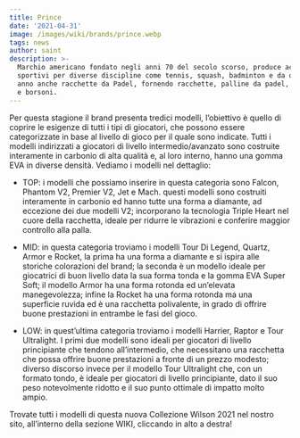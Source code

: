 ```yaml
---
title: Prince
date: '2021-04-31'
image: /images/wiki/brands/prince.webp
tags: news
author: saint
description: >-
  Marchio americano fondato negli anni 70 del secolo scorso, produce accessori
  sportivi per diverse discipline come tennis, squash, badminton e da qualche
  anno anche racchette da Padel, fornendo racchette, palline da padel, overgrip
  e borsoni. 
---
```

Per questa stagione il brand presenta tredici modelli, l’obiettivo è quello di coprire le esigenze di tutti i tipi di giocatori, che possono essere categorizzate in base al livello di gioco per il quale sono indicate. Tutti i modelli indirizzati a giocatori di livello intermedio/avanzato sono costruite interamente in carbonio di alta qualità e, al loro interno, hanno una gomma EVA in diverse densità. Vediamo i modelli nel dettaglio:

- TOP: i modelli che possiamo inserire in questa categoria sono Falcon, Phantom V2, Premier V2, Jet e Mach. questi modelli sono costruiti interamente in carbonio ed hanno tutte una forma a diamante, ad eccezione dei due modelli V2; incorporano la tecnologia Triple Heart nel cuore della racchetta, ideale per ridurre le vibrazioni e conferire maggior controllo alla palla.

- MID: in questa categoria troviamo i modelli Tour Di Legend, Quartz, Armor e Rocket, la prima ha una forma a diamante e si ispira alle storiche colorazioni del brand; la seconda è un modello ideale per giocatrici di buon livello data la sua forma tonda e la gomma EVA Super Soft; il modello Armor ha una forma rotonda ed un’elevata manegevolezza; infine la Rocket ha una forma rotonda ma una superficie ruvida ed è una racchetta polivalente, in grado di offrire buone prestazioni in entrambe le fasi del gioco.

- LOW: in quest’ultima categoria troviamo i modelli Harrier, Raptor e Tour Ultralight. I primi due modelli sono ideali per giocatori di livello principiante che tendono all’intermedio, che necessitano una racchetta che possa offrire buone prestazioni a fronte di un prezzo modesto; diverso discorso invece per il modello Tour Ultralight che, con un formato tondo, è ideale per giocatori di livello principiante, dato il suo peso notevolmente ridotto e il suo punto ottimale di impatto molto ampio.

Trovate tutti i modelli di questa nuova Collezione Wilson 2021 nel nostro sito, all’interno della sezione WIKI, cliccando in alto a destra!
